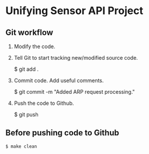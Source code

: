 Unifying Sensor API Project
===========================

Git workflow
------------

1) Modify the code.

2) Tell Git to start tracking new/modified source code.
  
    $ git add .

3) Commit code. Add useful comments.

    $ git commit -m "Added ARP request processing."

4) Push the code to Github.

    $ git push
    

Before pushing code to Github
-----------------------------
    $ make clean

